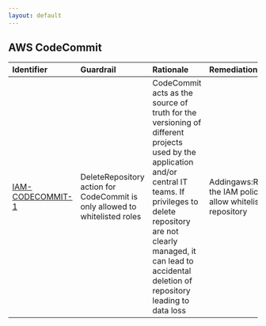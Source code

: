 ```yaml
---
layout: default
---
```




## AWS CodeCommit

| Identifier                                                              | Guardrail                                                                   | Rationale                                                                                                                                                                                                                                                          | Remediation                                                                                                           | References   | IAM Actions                                                                                                             |
|:------------------------------------------------------------------------|:----------------------------------------------------------------------------|:-------------------------------------------------------------------------------------------------------------------------------------------------------------------------------------------------------------------------------------------------------------------|:----------------------------------------------------------------------------------------------------------------------|:-------------|:------------------------------------------------------------------------------------------------------------------------|
| <a id="IAM-CODECOMMIT-1" href="#IAM-CODECOMMIT-1" >IAM-CODECOMMIT-1</a> | DeleteRepository action for CodeCommit is only allowed to whitelisted roles | CodeCommit acts as the source of truth for the versioning of different projects used by the application and/or central IT teams. If privileges to delete repository are not clearly managed, it can lead to accidental deletion of repository leading to data loss | Addingaws:ResourceTag/${TagKey}in the IAM policy’s condition to only allow whitelisted roles to delete the repository |              | [codecommit:DeleteRepository](https://docs.aws.amazon.com/codecommit/latest/APIReference/API_DeleteRepository.html)<br> |